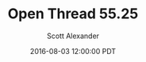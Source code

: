 ---
layout: podcast
title: "Open Thread 55.25"
author: Scott Alexander
description: https://slatestarcodex.com/2016/08/03/open-thread-55-25/
date: 2016-08-03 12:00:00 PDT
length: 58181
duration: 14
guid: open-thread-55-25
---